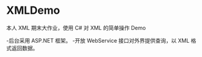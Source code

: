 XMLDemo
=======

本人 XML 期末大作业，使用 C# 对 XML 的简单操作 Demo

-后台采用 ASP.NET 框架。
-开放 WebService 接口对外界提供查询，以 XML 格式返回数据。
